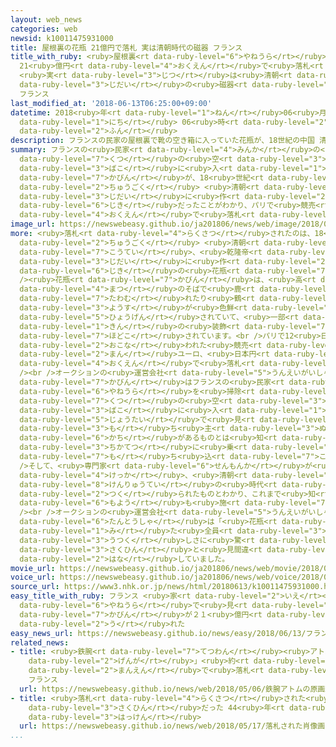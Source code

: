 ```yaml
---
layout: web_news
categories: web
newsid: k10011475931000
title: 屋根裏の花瓶 21億円で落札 実は清朝時代の磁器 フランス
title_with_ruby: <ruby>屋根裏<rt data-ruby-level="6">やねうら</rt></ruby>の<ruby>花瓶<rt data-ruby-level="7">かびん</rt></ruby>
  21<ruby>億円<rt data-ruby-level="4">おくえん</rt></ruby>で<ruby>落札<rt data-ruby-level="4">らくさつ</rt></ruby>
  <ruby>実<rt data-ruby-level="3">じつ</rt></ruby>は<ruby>清朝<rt data-ruby-level="8">しんちょう</rt></ruby><ruby>時代<rt
  data-ruby-level="3">じだい</rt></ruby>の<ruby>磁器<rt data-ruby-level="6">じき</rt></ruby>
  フランス
last_modified_at: '2018-06-13T06:25:00+09:00'
datetime: 2018<ruby>年<rt data-ruby-level="1">ねん</rt></ruby>06<ruby>月<rt data-ruby-level="1">がつ</rt></ruby>13<ruby>日<rt
  data-ruby-level="1">にち</rt></ruby> 06<ruby>時<rt data-ruby-level="2">じ</rt></ruby>25<ruby>分<rt
  data-ruby-level="2">ふん</rt></ruby>
description: フランスの民家の屋根裏で靴の空き箱に入っていた花瓶が、18世紀の中国 清朝の時代に作られた磁器だったことがわかり、パリで競売にかけられ、およそ21億円で落札されました。
summary: フランスの<ruby>民家<rt data-ruby-level="4">みんか</rt></ruby>の<ruby>屋根裏<rt data-ruby-level="6">やねうら</rt></ruby>で<ruby>靴<rt
  data-ruby-level="7">くつ</rt></ruby>の<ruby>空<rt data-ruby-level="3">あ</rt></ruby>き<ruby>箱<rt
  data-ruby-level="3">ばこ</rt></ruby>に<ruby>入<rt data-ruby-level="1">はい</rt></ruby>っていた<ruby>花瓶<rt
  data-ruby-level="7">かびん</rt></ruby>が、18<ruby>世紀<rt data-ruby-level="4">せいき</rt></ruby>の<ruby>中国<rt
  data-ruby-level="2">ちゅうごく</rt></ruby> <ruby>清朝<rt data-ruby-level="8">しんちょう</rt></ruby>の<ruby>時代<rt
  data-ruby-level="3">じだい</rt></ruby>に<ruby>作<rt data-ruby-level="2">つく</rt></ruby>られた<ruby>磁器<rt
  data-ruby-level="6">じき</rt></ruby>だったことがわかり、パリで<ruby>競売<rt data-ruby-level="4">きょうばい</rt></ruby>にかけられ、およそ21<ruby>億円<rt
  data-ruby-level="4">おくえん</rt></ruby>で<ruby>落札<rt data-ruby-level="4">らくさつ</rt></ruby>されました。
image_url: https://newswebeasy.github.io/ja201806/news/web/image/2018/06/13/K10011475931_1806130634_1806130635_01_02.jpg
more: <ruby>落札<rt data-ruby-level="4">らくさつ</rt></ruby>されたのは、18<ruby>世紀<rt data-ruby-level="4">せいき</rt></ruby>の<ruby>中国<rt
  data-ruby-level="2">ちゅうごく</rt></ruby> <ruby>清朝<rt data-ruby-level="8">しんちょう</rt></ruby>の<ruby>皇帝<rt
  data-ruby-level="7">こうてい</rt></ruby>、<ruby>乾隆帝<rt data-ruby-level="8">けんりゅうてい</rt></ruby>の<ruby>時代<rt
  data-ruby-level="3">じだい</rt></ruby>に<ruby>作<rt data-ruby-level="2">つく</rt></ruby>られた<ruby>磁器<rt
  data-ruby-level="6">じき</rt></ruby>の<ruby>花瓶<rt data-ruby-level="7">かびん</rt></ruby>です。<br
  /><ruby>花瓶<rt data-ruby-level="7">かびん</rt></ruby>は、<ruby>高<rt data-ruby-level="2">たか</rt></ruby>さおよそ30センチで、<ruby>松<rt
  data-ruby-level="4">まつ</rt></ruby>のそばで<ruby>鹿<rt data-ruby-level="7">しか</rt></ruby>が<ruby>戯<rt
  data-ruby-level="7">たわむ</rt></ruby>れたり<ruby>鶴<rt data-ruby-level="7">つる</rt></ruby>がたたずんだりする<ruby>様子<rt
  data-ruby-level="3">ようす</rt></ruby>が<ruby>色鮮<rt data-ruby-level="7">いろあざ</rt></ruby>やかに<ruby>表現<rt
  data-ruby-level="5">ひょうげん</rt></ruby>されていて、<ruby>一部<rt data-ruby-level="3">いちぶ</rt></ruby>には<ruby>金<rt
  data-ruby-level="1">きん</rt></ruby>の<ruby>装飾<rt data-ruby-level="7">そうしょく</rt></ruby>も<ruby>施<rt
  data-ruby-level="7">ほどこ</rt></ruby>されています。<br />パリで12<ruby>日<rt data-ruby-level="1">にち</rt></ruby>に<ruby>行<rt
  data-ruby-level="2">おこな</rt></ruby>われた<ruby>競売<rt data-ruby-level="4">きょうばい</rt></ruby>にかけられたところ、1620<ruby>万<rt
  data-ruby-level="2">まん</rt></ruby>ユーロ、<ruby>日本円<rt data-ruby-level="1">にほんえん</rt></ruby>にしておよそ21<ruby>億円<rt
  data-ruby-level="4">おくえん</rt></ruby>で<ruby>落札<rt data-ruby-level="4">らくさつ</rt></ruby>されました。<br
  /><br />オークションの<ruby>運営会社<rt data-ruby-level="5">うんえいがいしゃ</rt></ruby>によりますと、<ruby>花瓶<rt
  data-ruby-level="7">かびん</rt></ruby>はフランスの<ruby>民家<rt data-ruby-level="4">みんか</rt></ruby>で<ruby>屋根裏<rt
  data-ruby-level="6">やねうら</rt></ruby>を<ruby>掃除<rt data-ruby-level="7">そうじ</rt></ruby>していたときに<ruby>靴<rt
  data-ruby-level="7">くつ</rt></ruby>の<ruby>空<rt data-ruby-level="3">あ</rt></ruby>き<ruby>箱<rt
  data-ruby-level="3">ばこ</rt></ruby>に<ruby>入<rt data-ruby-level="1">はい</rt></ruby>った<ruby>状態<rt
  data-ruby-level="5">じょうたい</rt></ruby>で<ruby>見<rt data-ruby-level="1">み</rt></ruby>つかり、<ruby>持<rt
  data-ruby-level="3">も</rt></ruby>ち<ruby>主<rt data-ruby-level="3">ぬし</rt></ruby>はこれほどの<ruby>価値<rt
  data-ruby-level="6">かち</rt></ruby>があるものとは<ruby>知<rt data-ruby-level="2">し</rt></ruby>らずに、<ruby>地下鉄<rt
  data-ruby-level="3">ちかてつ</rt></ruby>に<ruby>乗<rt data-ruby-level="3">の</rt></ruby>って<ruby>持<rt
  data-ruby-level="7">も</rt></ruby>ち<ruby>込<rt data-ruby-level="7">こ</rt></ruby>んだということです。<br
  />そして、<ruby>専門家<rt data-ruby-level="6">せんもんか</rt></ruby>が<ruby>鑑定<rt data-ruby-level="7">かんてい</rt></ruby>した<ruby>結果<rt
  data-ruby-level="4">けっか</rt></ruby>、<ruby>清朝<rt data-ruby-level="8">しんちょう</rt></ruby>の<ruby>乾隆帝<rt
  data-ruby-level="8">けんりゅうてい</rt></ruby>の<ruby>時代<rt data-ruby-level="3">じだい</rt></ruby>に<ruby>作<rt
  data-ruby-level="2">つく</rt></ruby>られたものとわかり、これまで<ruby>知<rt data-ruby-level="2">し</rt></ruby>られていない<ruby>模様<rt
  data-ruby-level="6">もよう</rt></ruby>も<ruby>施<rt data-ruby-level="7">ほどこ</rt></ruby>されていたということです。<br
  /><br />オークションの<ruby>運営会社<rt data-ruby-level="5">うんえいがいしゃ</rt></ruby>の<ruby>担当者<rt
  data-ruby-level="6">たんとうしゃ</rt></ruby>は「<ruby>花瓶<rt data-ruby-level="7">かびん</rt></ruby>を<ruby>見<rt
  data-ruby-level="1">み</rt></ruby>た<ruby>全員<rt data-ruby-level="3">ぜんいん</rt></ruby>がその<ruby>美<rt
  data-ruby-level="3">うつく</rt></ruby>しさに<ruby>驚<rt data-ruby-level="7">きょう</rt></ruby>がくした。ミケランジェロかレンブラントの<ruby>作品<rt
  data-ruby-level="3">さくひん</rt></ruby>と<ruby>見間違<rt data-ruby-level="7">みまちが</rt></ruby>えるほどだった」と<ruby>話<rt
  data-ruby-level="2">はな</rt></ruby>していました。
movie_url: https://newswebeasy.github.io/ja201806/news/web/movie/2018/06/13/k10011475931_201806131011_201806131012.mp4
voice_url: https://newswebeasy.github.io/ja201806/news/web/voice/2018/06/13/k10011475931_201806131011_201806131012.mp3
source_url: https://www3.nhk.or.jp/news/html/20180613/k10011475931000.html
easy_title_with_ruby: フランス <ruby>家<rt data-ruby-level="2">いえ</rt></ruby>の<ruby>屋根裏<rt
  data-ruby-level="6">やねうら</rt></ruby>で<ruby>見<rt data-ruby-level="1">み</rt></ruby>つけた<ruby>花瓶<rt
  data-ruby-level="7">かびん</rt></ruby>が２１<ruby>億円<rt data-ruby-level="4">おくえん</rt></ruby>で<ruby>売<rt
  data-ruby-level="2">う</rt></ruby>れた
easy_news_url: https://newswebeasy.github.io/news/easy/2018/06/13/フランス-家の屋根裏で見つけた花瓶が21億円で売れた
related_news:
- title: <ruby>鉄腕<rt data-ruby-level="7">てつわん</rt></ruby><ruby>アトム<rt data-ruby-level="7">あとむ</rt></ruby>の「<ruby>原画<rt
    data-ruby-level="2">げんが</rt></ruby>」<ruby>約<rt data-ruby-level="4">やく</rt></ruby>３５００<ruby>万円<rt
    data-ruby-level="2">まんえん</rt></ruby>で<ruby>落札<rt data-ruby-level="4">らくさつ</rt></ruby>
    フランス
  url: https://newswebeasy.github.io/news/web/2018/05/06/鉄腕アトムの原画約3500万円で落札-フランス
- title: <ruby>落札<rt data-ruby-level="4">らくさつ</rt></ruby>された<ruby>肖像画<rt data-ruby-level="7">しょうぞうが</rt></ruby>はレンブラントの<ruby>作品<rt
    data-ruby-level="3">さくひん</rt></ruby>だった 44<ruby>年<rt data-ruby-level="1">ねん</rt></ruby>ぶりの<ruby>発見<rt
    data-ruby-level="3">はっけん</rt></ruby>
  url: https://newswebeasy.github.io/news/web/2018/05/17/落札された肖像画はレンブラントの作品だった-44年ぶりの発見
...
```

